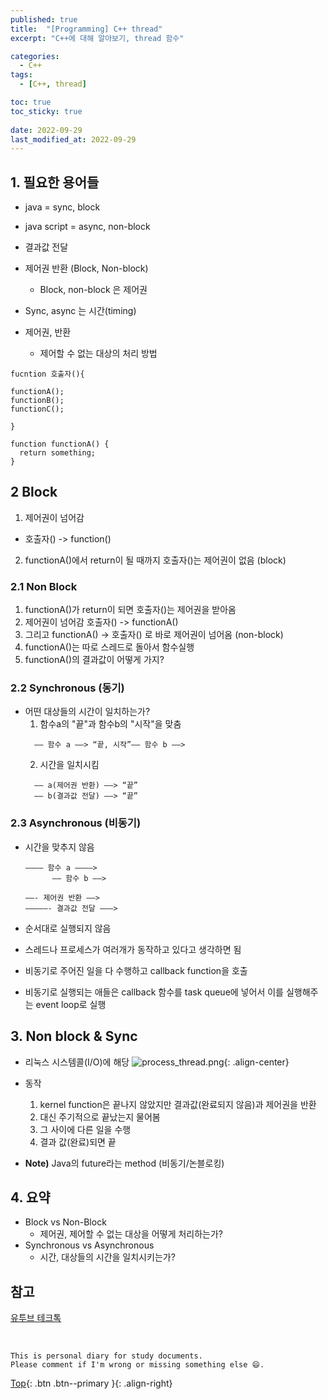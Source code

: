 ```yaml
---
published: true
title:  "[Programming] C++ thread"
excerpt: "C++에 대해 알아보기, thread 함수"

categories:
  - C++
tags:
  - [C++, thread]

toc: true
toc_sticky: true
 
date: 2022-09-29
last_modified_at: 2022-09-29
---
```


## 1. 필요한 용어들
- java = sync, block
- java script = async, non-block
- 결과값 전달
- 제어권 반환 (Block, Non-block)
  - Block, non-block 은 제어권
- Sync, async 는 시간(timing)

- 제어권, 반환
  - 제어할 수 없는 대상의 처리 방법

```
fucntion 호출자(){

functionA();
functionB();
functionC();

}

function functionA() {
  return something;
}
```

## 2 Block
1. 제어권이 넘어감
  - 호출자() -> function()
2. functionA()에서 return이 될 때까지 호출자()는 제어권이 없음 (block)

### 2.1 Non Block
1. functionA()가 return이 되면 호출자()는 제어권을 받아옴
2. 제어권이 넘어감 호출자() -> functionA()
3. 그리고 functionA() -> 호출자() 로 바로 제어권이 넘어옴 (non-block)
4. functionA()는 따로 스레드로 돌아서 함수실행
5. functionA()의 결과값이 어떻게 가지?

### 2.2 Synchronous (동기)
- 어떤 대상들의 시간이 일치하는가?
  1. 함수a의 "끝"과 함수b의 "시작"을 맞춤
  ```
    —— 함수 a ——> “끝, 시작”—— 함수 b ——>
  ```
  2. 시간을 일치시킴
  ```
    —— a(제어권 반환) ——> “끝”
    —— b(결과값 전달) ——> “끝”
  ```

### 2.3 Asynchronous (비동기)
- 시간을 맞추지 않음
  ```
  ———— 함수 a ————>
        —— 함수 b ——>

  ——- 제어권 반환 ——>
  —————- 결과값 전달 ———>
  ```

- 순서대로 실행되지 않음
- 스레드나 프로세스가 여러개가 동작하고 있다고 생각하면 됨
- 비동기로 주어진 일을 다 수행하고 callback function을 호출
- 비동기로 실행되는 애들은 callback 함수를 task queue에 넣어서 이를 실행해주는 event loop로 실행

## 3. Non block & Sync
- 리눅스 시스템콜(I/O)에 해당
![process_thread.png](../../assets/images/linux_system_call.png){: .align-center}

- 동작
  1. kernel function은 끝나지 않았지만 결과값(완료되지 않음)과 제어권을 반환
  2. 대신 주기적으로 끝났는지 물어봄
  3. 그 사이에 다른 일을 수행
  4. 결과 값(완료)되면 끝

- **Note)** Java의 future라는 method (비동기/논블로킹)

## 4. 요약
- Block vs Non-Block
  - 제어권, 제어할 수 없는 대상을 어떻게 처리하는가?
- Synchronous vs Asynchronous
  - 시간, 대상들의 시간을 일치시키는가?

## 참고
[유투브 테크톡](https://www.youtube.com/watch?v=IdpkfygWIMk)

<br>

    This is personal diary for study documents.
    Please comment if I'm wrong or missing something else 😄. 

[Top](#){: .btn .btn--primary }{: .align-right}